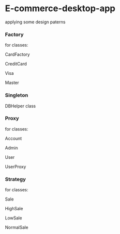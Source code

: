 # E-commerce-desktop-app
applying some design paterns
### Factory

for classes:

CardFactory

CreditCard

Visa

Master

### Singleton
DBHelper class
### Proxy
for classes:

Account

Admin

User

UserProxy

### Strategy
for classes:

Sale

HighSale

LowSale

NormalSale
